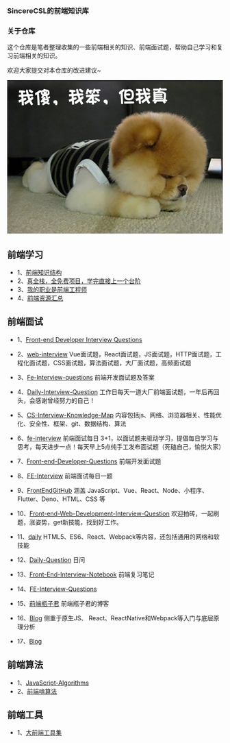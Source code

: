 ### SincereCSL的前端知识库

### 关于仓库

这个仓库是笔者整理收集的一些前端相关的知识、前端面试题，帮助自己学习和复习前端相关的知识。

欢迎大家提交对本仓库的改进建议~

![](./images/lovely.jpg)

## 前端学习

- 1、[前端知识结构](https://github.com/JacksonTian/fks) 
- 2、[真全栈，全免费项目，学完直接上一个台阶](https://github.com/KieSun/all-of-frontend) 
- 3、[我的职业是前端工程师](https://github.com/phodal/fe) 
- 4、[前端资源汇总](https://github.com/helloqingfeng/Awsome-Front-End-learning-resource) 

## 前端面试

- 1、[Front-end Developer Interview Questions](https://github.com/h5bp/Front-end-Developer-Interview-Questions)


- 2、[web-interview](https://github.com/febobo/web-interview) Vue面试题，React面试题，JS面试题，HTTP面试题，工程化面试题，CSS面试题，算法面试题，大厂面试题，高频面试题


- 3、[Fe-Interview-questions](https://github.com/HerbertKarajan/Fe-Interview-questions) 前端开发面试题及答案


- 4、[Daily-Interview-Question](https://github.com/Advanced-Frontend/Daily-Interview-Question) 工作日每天一道大厂前端面试题，一年后再回头，会感谢曾经努力的自己！


- 5、[CS-Interview-Knowledge-Map](https://github.com/InterviewMap/CS-Interview-Knowledge-Map) 内容包括js、网络、浏览器相关、性能优化、安全性、框架、git、数据结构、算法


- 6、[fe-interview](https://github.com/haizlin/fe-interview) 前端面试每日 3+1，以面试题来驱动学习，提倡每日学习与思考，每天进步一点！每天早上5点纯手工发布面试题（死磕自己，愉悦大家）


- 7、[Front-end-Developer-Questions](https://github.com/markyun/My-blog/tree/master/Front-end-Developer-Questions) 前端开发面试题


- 8、[FE-Interview](https://github.com/lgwebdream/FE-Interview) 前端面试每日一题


- 9、[FrontEndGitHub](https://github.com/FrontEndGitHub/FrontEndGitHub) 涵盖 JavaScript、Vue、React、Node、小程序、Flutter、Deno、HTML、CSS 等


- 10、[Front-end-Web-Development-Interview-Question](https://github.com/paddingme/Front-end-Web-Development-Interview-Question) 欢迎拍砖，一起刷题，涨姿势，get新技能，找到好工作。


- 11、[daily](https://github.com/pwstrick/daily) HTML5、ES6、React、Webpack等内容，还包括通用的网络和软技能


- 12、[Daily-Question](https://github.com/shfshanyue/Daily-Question) 日问


- 13、[Front-End-Interview-Notebook](https://github.com/CavsZhouyou/Front-End-Interview-Notebook) 前端复习笔记


- 14、[FE-Interview-Questions](https://github.com/poetries/FE-Interview-Questions)


- 15、[前端瓶子君](https://github.com/sisterAn/blog) 前端瓶子君的博客


- 16、[Blog](https://github.com/YvetteLau/Blog) 侧重于原生JS、 React、ReactNative和Webpack等入门与底层原理分析


- 17、[Blog](https://github.com/ljianshu/Blog)


## 前端算法

- 1、[JavaScript-Algorithms](https://github.com/sisterAn/JavaScript-Algorithms)
- 2、[前端啃算法](https://github.com/course-dasheng/fe-algorithm)

## 前端工具

- 1、[大前端工具集](https://github.com/nieweidong/fetool)





